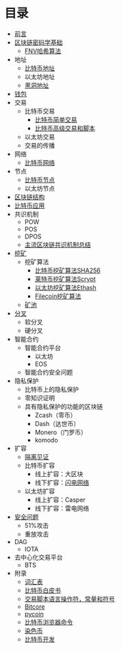 # 目录

- [前言](preface.md)
- [区块链密码学基础](blockchain-cryptograph.md)
    - [FNV哈希算法](fnv.md)
- 地址
    - [比特币地址](bitcoin-address.md)
    - 以太坊地址
    - [黑洞地址](black-hole-address.md)
- [钱包](wallet.md)
- 交易
    - 比特币交易
        - [比特币简单交易](bitcoin-transaction.md)
        - [比特币高级交易和脚本](ch07.md)
    - 以太坊交易
    - 交易的传播
- 网络
    - [比特币网络](ch08.md)
- 节点
    - [比特币节点](bitcoin-node.md)
    - 以太坊节点
- [区块链结构](ch09.md)
- [比特币应用](ch12.md)
- 共识机制
    - POW
    - POS
    - DPOS
    - [主流区块链共识机制总结](consensus-mechanism-summary.md)
- [挖矿](mining.md)
    - 挖矿算法
        - [比特币挖矿算法SHA256](bitcoin-mining-algorithm.md)
        - [莱特币挖矿算法Scrypt](litecoin-mining-algorithm.md)
        - [以太坊挖矿算法Ethash](ethereum-mining-algorithm.md)
        - [Filecoin挖矿算法](filecoin-mining-algorithm.md)
    - [矿池](mining-pool.md)
- [分叉](fork.md)
    - 软分叉
    - 硬分叉
- 智能合约
    - 智能合约平台
        - 以太坊
        - EOS
    - 智能合约安全问题
- 隐私保护
    - 比特币上的隐私保护
    - 零知识证明
    - 具有隐私保护的功能的区块链
        - Zcash（零币）
        - Dash（达世币）
        - Monero（门罗币）
        - komodo
- 扩容
    - [隔离见证](segwit.md)
    - 比特币扩容
        - 线上扩容：大区块
        - 线下扩容：[闪电网络](lightning-network.md)
    - 以太坊扩容
        - 线上扩容：Casper
        - 线下扩容：雷电网络
- [安全问题](security-issue.md)
    - 51%攻击
    - 重放攻击
- DAG
    - IOTA
- 去中心化交易平台
    - BTS
- 附录
    - [词汇表](glossary.md)
    - [比特币白皮书](bitcoin-whitepaper.md)
    - [交易脚本语言操作符，常量和符号](scriptops.md)
    - [Bitcore](bitcore.md)
    - [pycoin](pycoin.md)
    - [比特币浏览器命令](bx.md)
    - [染色币](colored-coin.md)
    - [比特币开发](bitcoin-develop.md)
